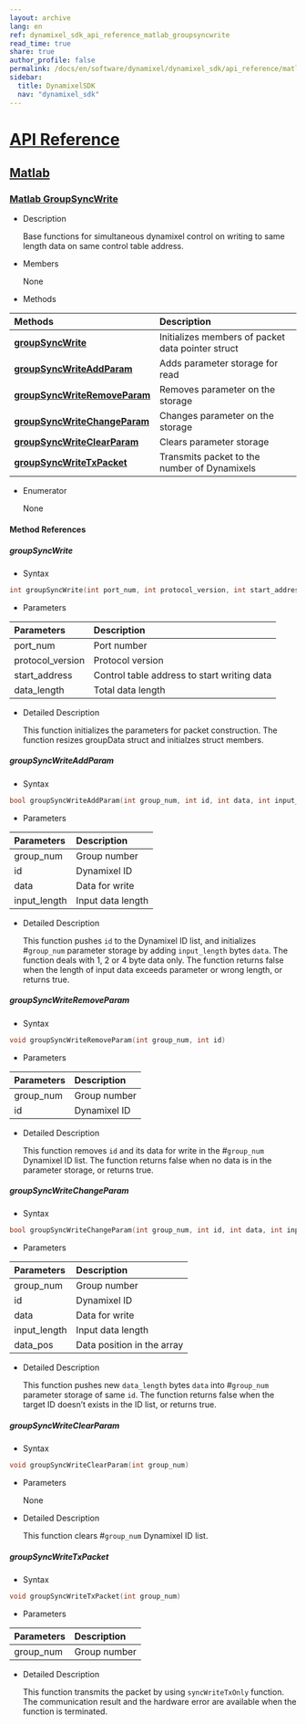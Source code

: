 ```yaml
---
layout: archive
lang: en
ref: dynamixel_sdk_api_reference_matlab_groupsyncwrite
read_time: true
share: true
author_profile: false
permalink: /docs/en/software/dynamixel/dynamixel_sdk/api_reference/matlab/matlab_groupsyncwrite/
sidebar:
  title: DynamixelSDK
  nav: "dynamixel_sdk"
---
```


<div style="counter-reset: h1 4"></div>
<div style="counter-reset: h2 5"></div>
<div style="counter-reset: h3 2"></div>

# [API Reference](#api-reference)

## [Matlab](#matlab)

### [Matlab GroupSyncWrite](#matlab-groupsyncwrite)

- Description

  Base functions for simultaneous dynamixel control on writing to same length data on same control table address.

- Members

  None


- Methods

| Methods                                                      | Description                                       |
|:-------------------------------------------------------------|:--------------------------------------------------|
| **[groupSyncWrite](#groupsyncwrite)**                        | Initializes members of packet data pointer struct |
| **[groupSyncWriteAddParam](#groupsyncwrite_addparam)**       | Adds parameter storage for read                   |
| **[groupSyncWriteRemoveParam](#groupsyncwrite_removeparam)** | Removes parameter on the storage                  |
| **[groupSyncWriteChangeParam](#groupsyncwrite_changeparam)** | Changes parameter on the storage                  |
| **[groupSyncWriteClearParam](#groupsyncwrite_clearparam)**   | Clears parameter storage                          |
| **[groupSyncWriteTxPacket](#groupsyncwrite_txpacket)**       | Transmits packet to the number of Dynamixels      |



- Enumerator

  None

#### Method References

##### groupSyncWrite
- Syntax
```c
int groupSyncWrite(int port_num, int protocol_version, int start_address, int data_length)
```
- Parameters

| Parameters       | Description                                 |
|:-----------------|:--------------------------------------------|
| port_num         | Port number                                 |
| protocol_version | Protocol version                            |
| start_address    | Control table address to start writing data |
| data_length      | Total data length                           |

- Detailed Description

   This function initializes the parameters for packet construction. The function resizes groupData struct and initialzes struct members.


##### groupSyncWriteAddParam
- Syntax
```c
bool groupSyncWriteAddParam(int group_num, int id, int data, int input_length)
```
- Parameters

| Parameters   | Description       |
|:-------------|:------------------|
| group_num    | Group number      |
| id           | Dynamixel ID      |
| data         | Data for write    |
| input_length | Input data length |

- Detailed Description

   This function pushes `id` to the Dynamixel ID list, and initializes #`group_num` parameter storage by adding `input_length` bytes `data`. The function deals with 1, 2 or 4 byte data only. The function returns false when the length of input data exceeds parameter or wrong length, or returns true.


##### groupSyncWriteRemoveParam
- Syntax
```c
void groupSyncWriteRemoveParam(int group_num, int id)
```
- Parameters

| Parameters | Description  |
|:-----------|:-------------|
| group_num  | Group number |
| id         | Dynamixel ID |

- Detailed Description

   This function removes `id` and its data for write in the #`group_num` Dynamixel ID list. The function returns false when no data is in the parameter storage, or returns true.


##### groupSyncWriteChangeParam
- Syntax
```c
bool groupSyncWriteChangeParam(int group_num, int id, int data, int input_length, int data_pos)
```
- Parameters

| Parameters   | Description                |
|:-------------|:---------------------------|
| group_num    | Group number               |
| id           | Dynamixel ID               |
| data         | Data for write             |
| input_length | Input data length          |
| data_pos     | Data position in the array |

- Detailed Description

   This function pushes new `data_length` bytes `data` into #`group_num` parameter storage of same `id`. The function returns false when the target ID doesn’t exists in the ID list, or returns true.


##### groupSyncWriteClearParam
- Syntax
```c
void groupSyncWriteClearParam(int group_num)
```
- Parameters

   None

- Detailed Description

   This function clears #`group_num` Dynamixel ID list.


##### groupSyncWriteTxPacket
- Syntax
```c
void groupSyncWriteTxPacket(int group_num)
```
- Parameters

| Parameters | Description  |
|:-----------|:-------------|
| group_num  | Group number |

- Detailed Description

   This function transmits the packet by using `syncWriteTxOnly` function. The communication result and the hardware error are available when the function is terminated.
